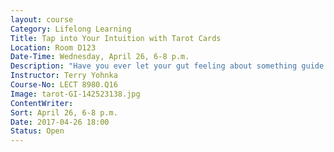 ```yaml
---
layout: course
Category: Lifelong Learning
Title: Tap into Your Intuition with Tarot Cards
Location: Room D123
Date-Time: Wednesday, April 26, 6-8 p.m.
Description: "Have you ever let your gut feeling about something guide you to make a decision? Did you know that reading tarot cards relies on one’s intuition? Tapping into and trusting your intuition is the true way to read tarot cards. In this two-hour session be introduced to a way of relaxing, clearing your mind, tuning in, and creating an open dialogue to become more enlightened about your future through a tarot deck."
Instructor: Terry Yohnka
Course-No: LECT 8980.Q16
Image: tarot-GI-142523138.jpg
ContentWriter:
Sort: April 26, 6-8 p.m.
Date: 2017-04-26 18:00
Status: Open
---
```

